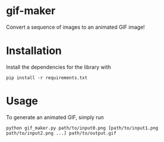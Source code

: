 # gif-maker
Convert a sequence of images to an animated GIF image!

# Installation
Install the dependencies for the library with
```
pip install -r requirements.txt
```

# Usage
To generate an animated GIF, simply run
```
python gif_maker.py path/to/input0.png [path/to/input1.png path/to/input2.png ...] path/to/output.gif
```
